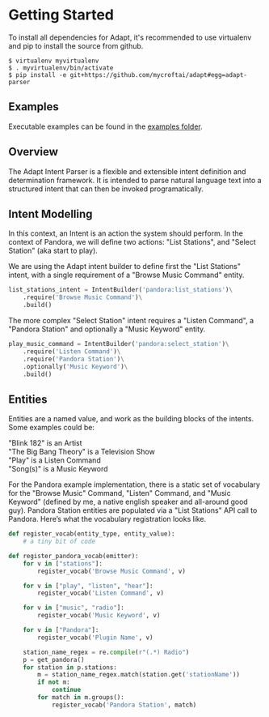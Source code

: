 # Getting Started

To install all dependencies for Adapt, it's recommended to use virtualenv and
pip to install the source from github.

~~~
$ virtualenv myvirtualenv
$ . myvirtualenv/bin/activate
$ pip install -e git+https://github.com/mycroftai/adapt#egg=adapt-parser
~~~


## Examples

Executable examples can be found in the
[examples folder](https://github.com/MycroftAI/adapt/tree/master/examples).


## Overview

The Adapt Intent Parser is a flexible and extensible intent definition and
determination framework. It is intended to parse natural language text into a
structured intent that can then be invoked programatically.

## Intent Modelling

In this context, an Intent is an action the system should perform. In the
context of Pandora, we will define two actions: "List Stations", and "Select
Station" (aka start to play).

We are using the Adapt intent builder to define first the "List Stations"
intent, with a single requirement of a "Browse Music Command" entity.

~~~ python
list_stations_intent = IntentBuilder('pandora:list_stations')\
    .require('Browse Music Command')\
    .build()
~~~

The more complex "Select Station" intent requires a "Listen Command", a
"Pandora Station" and optionally a "Music Keyword" entity.

~~~ python
play_music_command = IntentBuilder('pandora:select_station')\
    .require('Listen Command')\
    .require('Pandora Station')\
    .optionally('Music Keyword')\
    .build()
~~~

## Entities

Entities are a named value, and work as the building blocks of the intents.
Some examples could be:
  
"Blink 182" is an Artist  
"The Big Bang Theory" is a Television Show  
"Play" is a Listen Command  
"Song(s)" is a Music Keyword  

For the Pandora example implementation, there is a static set of vocabulary for
the "Browse Music" Command, "Listen" Command, and "Music Keyword" (defined by
me, a native english speaker and all-around good guy). Pandora Station entities
are populated via a "List Stations" API call to Pandora. Here’s what the
vocabulary registration looks like.


~~~ python
def register_vocab(entity_type, entity_value):
    # a tiny bit of code 

def register_pandora_vocab(emitter):
    for v in ["stations"]:
        register_vocab('Browse Music Command', v)

    for v in ["play", "listen", "hear"]:
        register_vocab('Listen Command', v)

    for v in ["music", "radio"]:
        register_vocab('Music Keyword', v)

    for v in ["Pandora"]:
        register_vocab('Plugin Name', v)

    station_name_regex = re.compile(r"(.*) Radio")
    p = get_pandora()
    for station in p.stations:
        m = station_name_regex.match(station.get('stationName'))
        if not m:
            continue
        for match in m.groups():
            register_vocab('Pandora Station', match)
~~~

